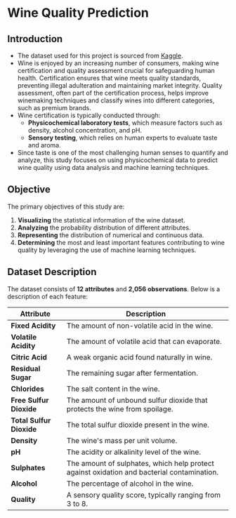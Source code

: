 # Wine Quality Prediction

## Introduction
* The dataset used for this project is sourced from [Kaggle](https://www.kaggle.com/competitions/playground-series-s3e5/data?select=sample_submission.csv).
* Wine is enjoyed by an increasing number of consumers, making wine certification and quality assessment crucial for safeguarding human health. Certification ensures that wine meets quality standards, preventing illegal adulteration and maintaining market integrity. Quality assessment, often part of the certification process, helps improve winemaking techniques and classify wines into different categories, such as premium brands.
* Wine certification is typically conducted through:
  - **Physicochemical laboratory tests**, which measure factors such as density, alcohol concentration, and pH.
  - **Sensory testing**, which relies on human experts to evaluate taste and aroma.
* Since taste is one of the most challenging human senses to quantify and analyze, this study focuses on using physicochemical data to predict wine quality using data analysis and machine learning techniques.

## Objective
The primary objectives of this study are:
1. **Visualizing** the statistical information of the wine dataset.
2. **Analyzing** the probability distribution of different attributes.
3. **Representing** the distribution of numerical and continuous data.
4. **Determining** the most and least important features contributing to wine quality by leveraging the use of machine learning techniques.

## Dataset Description
The dataset consists of **12 attributes** and **2,056 observations**. Below is a description of each feature:

| Attribute | Description |
|-----------|-------------|
| **Fixed Acidity** | The amount of non-volatile acid in the wine. |
| **Volatile Acidity** | The amount of volatile acid that can evaporate. |
| **Citric Acid** | A weak organic acid found naturally in wine. |
| **Residual Sugar** | The remaining sugar after fermentation. |
| **Chlorides** | The salt content in the wine. |
| **Free Sulfur Dioxide** | The amount of unbound sulfur dioxide that protects the wine from spoilage. |
| **Total Sulfur Dioxide** | The total sulfur dioxide present in the wine. |
| **Density** | The wine's mass per unit volume. |
| **pH** | The acidity or alkalinity level of the wine. |
| **Sulphates** | The amount of sulphates, which help protect against oxidation and bacterial contamination. |
| **Alcohol** | The percentage of alcohol in the wine. |
| **Quality** | A sensory quality score, typically ranging from 3 to 8. |
